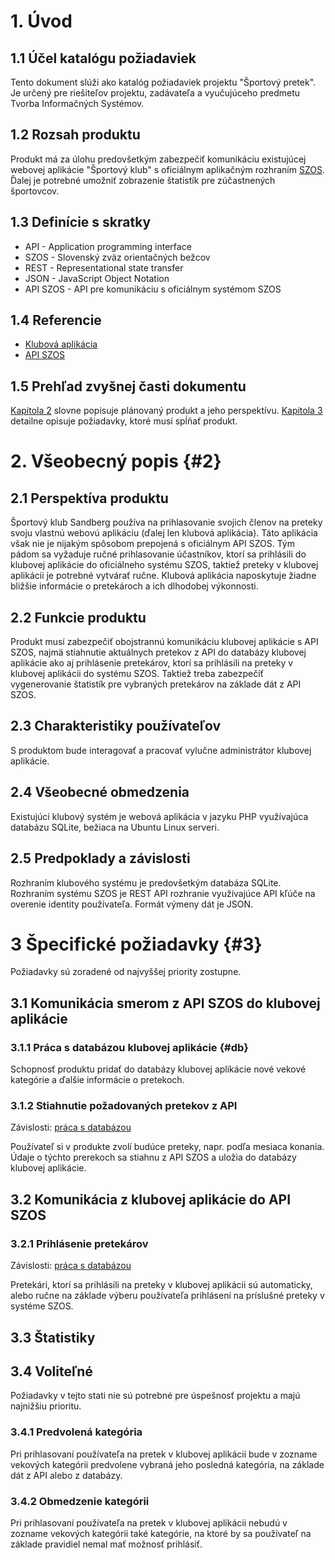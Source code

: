 # 1. Úvod
## 1.1 Účel katalógu požiadaviek
Tento dokument slúži ako katalóg požiadaviek projektu "Športový pretek". Je určený pre riešiteľov projektu, zadávateľa a vyučujúceho predmetu Tvorba Informačných Systémov.

## 1.2 Rozsah produktu
Produkt má za úlohu predovšetkým zabezpečiť komunikáciu existujúcej webovej aplikácie "Športový klub" s oficiálnym aplikačným rozhraním [SZOS](https://is.orienteering.sk/). Ďalej je potrebné umožniť zobrazenie štatistík pre zúčastnených športovcov.

## 1.3 Definície s skratky
- API - Application programming interface
- SZOS - Slovenský zväz orientačných bežcov
- REST - Representational state transfer
- JSON - JavaScript Object Notation
- API SZOS - API pre komunikáciu s oficiálnym systémom SZOS
 
## 1.4 Referencie
[KA]: https://github.com/TIS2017/SportovyKlub "Klubová aplikácia"
[API SZOS]: https://is.orienteering.sk/api "API SZOS"
- [Klubová aplikácia][KA]
- [API SZOS][API SZOS]

## 1.5 Prehľad zvyšnej časti dokumentu
[Kapitola 2](#2) slovne popisuje plánovaný produkt a jeho perspektívu. [Kapitola 3](#3) detailne opisuje požiadavky, ktoré musí spĺňať produkt.

# 2. Všeobecný popis {#2}
## 2.1 Perspektíva produktu
Športový klub Sandberg používa na prihlasovanie svojich členov na preteky svoju vlastnú webovú aplikáciu (ďalej len klubová aplikácia). Táto aplikácia však nie je nijakým spôsobom prepojená s oficiálnym API SZOS. Tým pádom sa vyžaduje ručné prihlasovanie účastníkov, ktorí sa prihlásili do klubovej aplikácie do oficiálneho systému SZOS, taktiež preteky v klubovej aplikácii je potrebné vytvárať ručne. Klubová aplikácia naposkytuje žiadne bližšie informácie o pretekároch a ich dlhodobej výkonnosti.

## 2.2 Funkcie produktu
Produkt musí zabezpečiť obojstrannú komunikáciu klubovej aplikácie s API SZOS, najmä stiahnutie aktuálnych pretekov z API do databázy klubovej aplikácie ako aj prihlásenie pretekárov, ktorí sa prihlásili na preteky v klubovej aplikácii do systému SZOS.
Taktiež treba zabezpečíť vygenerovanie štatistík pre vybraných pretekárov na základe dát z API SZOS.  

## 2.3 Charakteristiky používateľov
S produktom bude interagovať a pracovať vylučne administrátor klubovej aplikácie.

## 2.4 Všeobecné obmedzenia
Existujúci klubový systém je webová aplikácia v jazyku PHP využívajúca databázu SQLite, bežiaca na Ubuntu Linux serveri.

## 2.5 Predpoklady a závislosti
Rozhraním klubového systému je predovšetkým databáza SQLite. Rozhraním systému SZOS je REST API rozhranie využívajúce API kľúče na overenie identity používateľa. Formát výmeny dát je JSON.

# 3 Špecifické požiadavky {#3}
Požiadavky sú zoradené od najvyššej priority zostupne.

## 3.1 Komunikácia smerom z API SZOS do klubovej aplikácie
### 3.1.1 Práca s databázou klubovej aplikácie {#db}
Schopnosť produktu pridať do databázy klubovej aplikácie nové vekové kategórie a ďalšie informácie o pretekoch.

### 3.1.2 Stiahnutie požadovaných pretekov z API
Závislosti: [práca s databázou](#db)

Používateľ si v produkte zvolí budúce preteky, napr. podľa mesiaca konania. Údaje o týchto prerekoch sa stiahnu z API SZOS a uložia do databázy klubovej aplikácie.

## 3.2 Komunikácia z klubovej aplikácie do API SZOS
### 3.2.1 Prihlásenie pretekárov
Závislosti: [práca s databázou](#db)

Pretekári, ktorí sa prihlásili na preteky v klubovej aplikácii sú automaticky, alebo ručne na základe výberu používateľa prihlásení na príslušné preteky v systéme SZOS.

## 3.3 Štatistiky

## 3.4 Voliteľné
Požiadavky v tejto stati nie sú potrebné pre úspešnosť projektu a majú najnižšiu prioritu.

### 3.4.1 Predvolená kategória
Pri prihlasovaní používateľa na pretek v klubovej aplikácii bude v zozname vekových kategórii predvolene vybraná jeho posledná kategória, na základe dát z API alebo z databázy.

### 3.4.2 Obmedzenie kategórii
Pri prihlasovaní používateľa na pretek v klubovej aplikácii nebudú v zozname vekových kategórii také kategórie, na ktoré by sa používateľ na základe pravidiel nemal mať možnosť prihlásiť.


